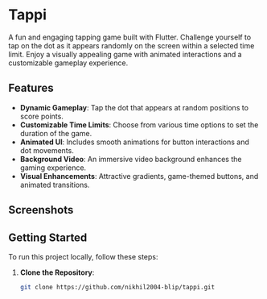 # Tappi

A fun and engaging tapping game built with Flutter. Challenge yourself to tap on the dot as it appears randomly on the screen within a selected time limit. Enjoy a visually appealing game with animated interactions and a customizable gameplay experience.

## Features

- **Dynamic Gameplay**: Tap the dot that appears at random positions to score points.
- **Customizable Time Limits**: Choose from various time options to set the duration of the game.
- **Animated UI**: Includes smooth animations for button interactions and dot movements.
- **Background Video**: An immersive video background enhances the gaming experience.
- **Visual Enhancements**: Attractive gradients, game-themed buttons, and animated transitions.

## Screenshots


## Getting Started

To run this project locally, follow these steps:

1. **Clone the Repository**:
   ```bash
   git clone https://github.com/nikhil2004-blip/tappi.git
